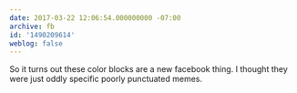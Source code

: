 ```yaml
---
date: 2017-03-22 12:06:54.000000000 -07:00
archive: fb
id: '1490209614'
weblog: false
---
```


So it turns out these color blocks are a new facebook thing. I thought they were just oddly specific poorly punctuated memes.
